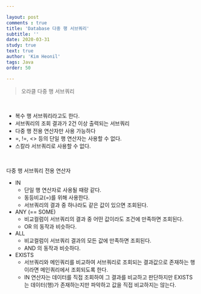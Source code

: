 ```yaml
---

layout: post
comments : true
title: 'Database 다중 행 서브쿼리'
subtitle: ''
date: 2020-03-31
study: true
text: true
author: 'Kim Heonil'
tags: Java
order: 50

---
```



> 오라클 다중 행 서브쿼리

<br>

- 복수 행 서브쿼리라고도 한다.
- 서브쿼리의 조회 결과가 2건 이상 출력되는 서브쿼리
- 다중 행 전용 연산자만 사용 가능하다
- =, !=, <> 등의 단일 행 연산자는 사용할 수 없다.
- 스칼라 서브쿼리로 사용할 수 없다.

<br>

다중 행 서브쿼리 전용 연산자

- IN
  - 단일 행 연산자로 사용될 때랑 같다.
  - 동등비교(=)를 위해 사용한다.
  - 서브쿼리의 결과 중 하나라도 같은 값이 있으면 조회된다.
- ANY (== SOME)
  - 비교컬럼이 서브쿼리의 결과 중 어떤 값이라도 조건에 만족하면 조회된다.
  - OR 의 동작과 비슷하다.
- ALL
  - 비교컬럼이 서브쿼리 결과의 모든 값에 만족하면 조회된다.
  - AND 의 동작과 비슷하다.
- EXISTS
  - 서브쿼리와 메인쿼리를 비교하여 서브쿼리로 조회되는 결과값으로 존재하는 행이라면 메인쿼리에서 조회되도록 한다.
  - IN 연산자는 데이터를 직접 조회하여 그 결과를 비교하고 판단하지만 EXISTS 는 데이터(행)가 존재하는지만 파악하고 값을 직접 비교하지는 않는다.



<br><br>